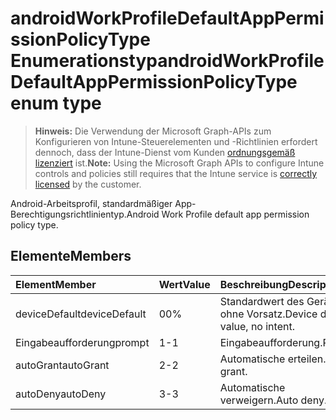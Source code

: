 # <a name="androidworkprofiledefaultapppermissionpolicytype-enum-type"></a><span data-ttu-id="90019-101">androidWorkProfileDefaultAppPermissionPolicyType Enumerationstyp</span><span class="sxs-lookup"><span data-stu-id="90019-101">androidWorkProfileDefaultAppPermissionPolicyType enum type</span></span>

> <span data-ttu-id="90019-102">**Hinweis:** Die Verwendung der Microsoft Graph-APIs zum Konfigurieren von Intune-Steuerelementen und -Richtlinien erfordert dennoch, dass der Intune-Dienst vom Kunden [ordnungsgemäß lizenziert](https://go.microsoft.com/fwlink/?linkid=839381) ist.</span><span class="sxs-lookup"><span data-stu-id="90019-102">**Note:** Using the Microsoft Graph APIs to configure Intune controls and policies still requires that the Intune service is [correctly licensed](https://go.microsoft.com/fwlink/?linkid=839381) by the customer.</span></span>

<span data-ttu-id="90019-103">Android-Arbeitsprofil, standardmäßiger App-Berechtigungsrichtlinientyp.</span><span class="sxs-lookup"><span data-stu-id="90019-103">Android Work Profile default app permission policy type.</span></span>
## <a name="members"></a><span data-ttu-id="90019-104">Elemente</span><span class="sxs-lookup"><span data-stu-id="90019-104">Members</span></span>
|<span data-ttu-id="90019-105">Element</span><span class="sxs-lookup"><span data-stu-id="90019-105">Member</span></span>|<span data-ttu-id="90019-106">Wert</span><span class="sxs-lookup"><span data-stu-id="90019-106">Value</span></span>|<span data-ttu-id="90019-107">Beschreibung</span><span class="sxs-lookup"><span data-stu-id="90019-107">Description</span></span>|
|:---|:---|:---|
|<span data-ttu-id="90019-108">deviceDefault</span><span class="sxs-lookup"><span data-stu-id="90019-108">deviceDefault</span></span>|<span data-ttu-id="90019-109">0</span><span class="sxs-lookup"><span data-stu-id="90019-109">0%</span></span>|<span data-ttu-id="90019-110">Standardwert des Geräts, ohne Vorsatz.</span><span class="sxs-lookup"><span data-stu-id="90019-110">Device default value, no intent.</span></span>|
|<span data-ttu-id="90019-111">Eingabeaufforderung</span><span class="sxs-lookup"><span data-stu-id="90019-111">prompt</span></span>|<span data-ttu-id="90019-112">1</span><span class="sxs-lookup"><span data-stu-id="90019-112">-1</span></span>|<span data-ttu-id="90019-113">Eingabeaufforderung.</span><span class="sxs-lookup"><span data-stu-id="90019-113">Prompt</span></span>|
|<span data-ttu-id="90019-114">autoGrant</span><span class="sxs-lookup"><span data-stu-id="90019-114">autoGrant</span></span>|<span data-ttu-id="90019-115">2</span><span class="sxs-lookup"><span data-stu-id="90019-115">-2</span></span>|<span data-ttu-id="90019-116">Automatische erteilen.</span><span class="sxs-lookup"><span data-stu-id="90019-116">Auto grant.</span></span>|
|<span data-ttu-id="90019-117">autoDeny</span><span class="sxs-lookup"><span data-stu-id="90019-117">autoDeny</span></span>|<span data-ttu-id="90019-118">3</span><span class="sxs-lookup"><span data-stu-id="90019-118">-3</span></span>|<span data-ttu-id="90019-119">Automatische verweigern.</span><span class="sxs-lookup"><span data-stu-id="90019-119">Auto deny.</span></span>|








